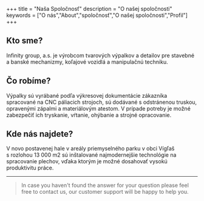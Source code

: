 +++
title = "Naša Spoločnosť"
description = "O našej spoločnosti"
keywords = ["O nás","About","spoločnosť","O našej spoločnosti","Profil"]
+++

## Kto sme?
Infinity group, a.s. je výrobcom tvarových výpalkov a detailov pre stavebné a banské mechanizmy, koľajové vozidlá a manipulačnú techniku. 

## Čo robíme?
Výpalky sú vyrábané podľa výkresovej dokumentácie zákazníka spracované na CNC páliacich strojoch, sú dodávané s odstránenou truskou, opravenými zápalmi a materiálovým atestom. V prípade potreby je možné zabezpečiť ich tryskanie, vŕtanie, ohýbanie a strojné opracovanie. 

## Kde nás najdete?
V novo postavenej hale v areály priemyselného parku v obci Vígľaš s rozlohou 13 000 m2  sú inštalované najmodernejšie technológie na spracovanie plechov, vďaka ktorým je možné dosahovať vysokú produktivitu práce.

---

> In case you haven't found the answer for your question please feel free to contact us, our customer support will be happy to help you.
